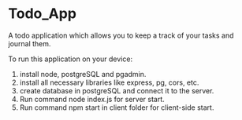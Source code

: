 # Todo_App

A todo application which allows you to keep a track of your tasks and journal them.

To run this application on your device:

1. install node, postgreSQL and pgadmin.
2. install all necessary libraries like express, pg, cors, etc.
3. create database in postgreSQL and connect it to the server.
4. Run command node index.js for server start.
5. Run command npm start in client folder for client-side start.
